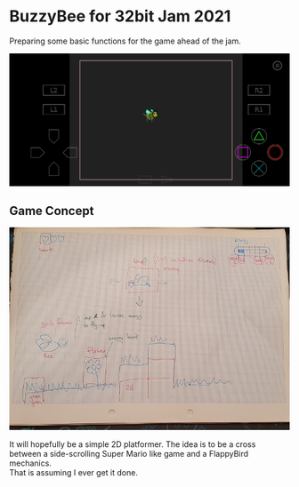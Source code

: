# BuzzyBee for 32bit Jam 2021  

Preparing some basic functions for the game ahead of the jam.  

![Early game prototype image](readme_images/EarlyProto.jpg)

## Game Concept  
  
![Sketch of the idea](readme_images/concept.jpg)
  
It will hopefully be a simple 2D platformer. The idea is to be a cross between a side-scrolling Super Mario like game and a FlappyBird mechanics.  
That is assuming I ever get it done.  

